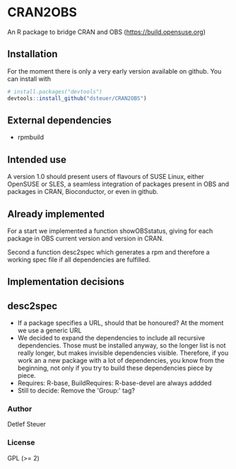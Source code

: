 CRAN2OBS
========

An R package to bridge CRAN and OBS (https://build.opensuse.org)

Installation
------------

For the moment there is only a very early version available on
github. You can install with

``` r
# install.packages("devtools")
devtools::install_github("dsteuer/CRAN2OBS")
```

External dependencies
---------------------

- rpmbuild

Intended use
------------

A version 1.0 should present users of flavours of SUSE Linux, either OpenSUSE
or SLES, a seamless integration of packages present in OBS and packages
in CRAN, Bioconductor, or even in github.

Already implemented
-------------------

For a start we implemented a function showOBSstatus, giving
for each package in OBS current version and version in CRAN.

Second a function desc2spec which generates a rpm and therefore a
working spec file if all dependencies are fulfilled.

Implementation decisions
------------------------

## desc2spec
- If a package specifies a URL, should that be honoured?
  At the moment we use a generic URL
- We decided to expand the dependencies to include all recursive
  dependencies.
  Those must be installed anyway, so the longer list is not really
  longer, but makes invisible dependencies visible. Therefore, if
  you work an a new package with a lot of dependencies, you know from the
  beginning, not only if you try to build these dependencies piece by piece.
- Requires: R-base, BuildRequires: R-base-devel are always addded
- Still to decide: Remove the 'Group:' tag?



### Author

Detlef Steuer

### License

GPL (&gt;= 2)